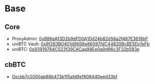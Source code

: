 # Base

## Core

- ProxyAdmin: [0x886eAf3D2b9dFD0A1Dd24b82d56a2f487E3616bF](https://basescan.org/address/0x886eAf3D2b9dFD0A1Dd24b82d56a2f487E3616bF)
- uniBTC Vault: [0x9f283B0401d9698e86097fdC44820BcBE5DcfeFb](https://basescan.org/address/0x9f283B0401d9698e86097fdC44820BcBE5DcfeFb)
- uniBTC: [0x93919784C523f39CACaa98Ee0a9d96c3F32b593e](https://basescan.org/token/0x93919784C523f39CACaa98Ee0a9d96c3F32b593e)


## cbBTC
- [0xcbb7c0000ab88b473b1f5afd9ef808440eed33bf](https://basescan.org/token/0xcbb7c0000ab88b473b1f5afd9ef808440eed33bf)
